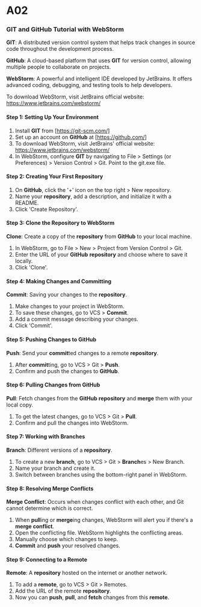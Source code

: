 # A02
### GIT and GitHub Tutorial with WebStorm

**GIT**: A distributed version control system that helps track changes in source code throughout the development process.

**GitHub**: A cloud-based platform that uses **GIT** for version control, allowing multiple people to collaborate on projects.

**WebStorm**: A powerful and intelligent IDE developed by JetBrains. It offers advanced coding, debugging, and testing tools to help developers.

To download WebStorm, visit JetBrains official website: https://www.jetbrains.com/webstorm/


#### Step 1: Setting Up Your Environment
1. Install **GIT** from [https://git-scm.com/]
2. Set up an account on **GitHub** at [https://github.com/]
3. To download WebStorm, visit JetBrains' official website: https://www.jetbrains.com/webstorm/
4. In WebStorm, configure **GIT** by navigating to File > Settings (or Preferences) > Version Control > Git. Point to the git.exe file.


#### Step 2: Creating Your First **Repository**
1. On **GitHub**, click the '+' icon on the top right > New repository.
2. Name your **repository**, add a description, and initialize it with a README.
3. Click 'Create Repository'.


#### Step 3: **Clone** the **Repository** to WebStorm
**Clone**: Create a copy of the **repository** from **GitHub** to your local machine.
1. In WebStorm, go to File > New > Project from Version Control > Git.
2. Enter the URL of your **GitHub** **repository** and choose where to save it locally.
3. Click 'Clone'.


#### Step 4: Making Changes and **Commit**ting
**Commit**: Saving your changes to the **repository**.
1. Make changes to your project in WebStorm.
2. To save these changes, go to VCS > **Commit**.
3. Add a commit message describing your changes.
4. Click 'Commit'.


#### Step 5: **Push**ing Changes to **GitHub**
**Push**: Send your **commit**ted changes to a remote **repository**.
1. After **commit**ting, go to VCS > Git > **Push**.
2. Confirm and push the changes to **GitHub**.


#### Step 6: **Pull**ing Changes from **GitHub**
**Pull**: Fetch changes from the **GitHub** **repository** and **merge** them with your local copy.
1. To get the latest changes, go to VCS > Git > **Pull**.
2. Confirm and pull the changes into WebStorm.


#### Step 7: Working with **Branch**es
**Branch**: Different versions of a **repository**. 
1. To create a new **branch**, go to VCS > Git > **Branch**es > New Branch.
2. Name your branch and create it.
3. Switch between branches using the bottom-right panel in WebStorm.


#### Step 8: Resolving **Merge Conflicts**
**Merge Conflict**: Occurs when changes conflict with each other, and Git cannot determine which is correct.
1. When **pull**ing or **merge**ing changes, WebStorm will alert you if there's a **merge conflict**.
2. Open the conflicting file. WebStorm highlights the conflicting areas.
3. Manually choose which changes to keep.
4. **Commit** and **push** your resolved changes.


#### Step 9: Connecting to a **Remote**
**Remote**: A **repository** hosted on the internet or another network.
1. To add a **remote**, go to VCS > Git > Remotes.
2. Add the URL of the remote **repository**.
3. Now you can **push**, **pull**, and **fetch** changes from this **remote**.

